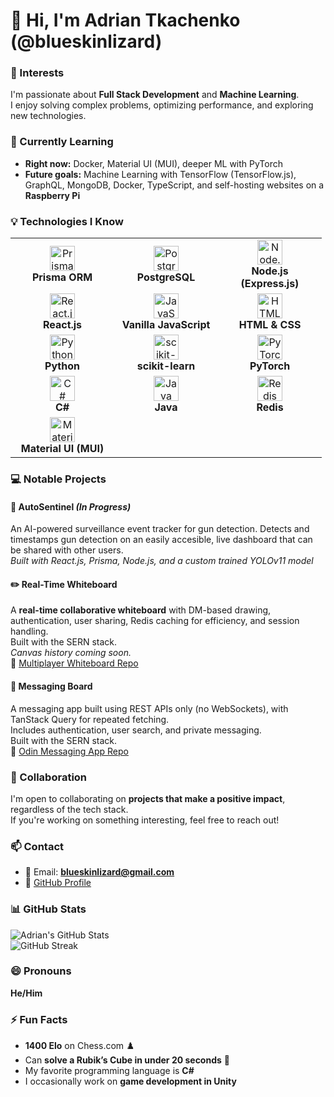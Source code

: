 # 👋 Hi, I'm Adrian Tkachenko (@blueskinlizard)

### 👀 Interests  
I'm passionate about **Full Stack Development** and **Machine Learning**.  
I enjoy solving complex problems, optimizing performance, and exploring new technologies.

### 🌱 Currently Learning  
- **Right now:** Docker, Material UI (MUI), deeper ML with PyTorch  
- **Future goals:** Machine Learning with TensorFlow (TensorFlow.js), GraphQL, MongoDB, Docker, TypeScript, and self-hosting websites on a **Raspberry Pi**

### 💡 Technologies I Know  
<table> 
  <tr> 
    <td align="center" width="150px"> 
      <img src="https://skillicons.dev/icons?i=prisma" width="40" alt="Prisma"/><br> 
      <b>Prisma ORM</b> 
    </td> 
    <td align="center" width="150px"> 
      <img src="https://skillicons.dev/icons?i=postgres" width="40" alt="PostgreSQL"/><br> 
      <b>PostgreSQL</b> 
    </td> 
    <td align="center" width="150px"> 
      <img src="https://skillicons.dev/icons?i=nodejs,express" width="40" alt="Node.js (Express)"/><br> 
      <b>Node.js (Express.js)</b> 
    </td> 
  </tr> 
  <tr> 
    <td align="center" width="150px"> 
      <img src="https://skillicons.dev/icons?i=react" width="40" alt="React.js"/><br> 
      <b>React.js</b> 
    </td> 
    <td align="center" width="150px"> 
      <img src="https://skillicons.dev/icons?i=javascript" width="40" alt="JavaScript"/><br> 
      <b>Vanilla JavaScript</b> 
    </td> 
    <td align="center" width="150px"> 
      <img src="https://skillicons.dev/icons?i=html,css" width="40" alt="HTML & CSS"/><br> 
      <b>HTML & CSS</b> 
    </td> 
  </tr> 
  <tr>
    <td align="center" width="150px"> 
      <img src="https://skillicons.dev/icons?i=python" width="40" alt="Python"/><br> 
      <b>Python</b> 
    </td>
    <td align="center" width="150px"> 
      <img src="https://skillicons.dev/icons?i=sklearn" width="40" alt="scikit-learn"/><br> 
      <b>scikit-learn</b> 
    </td>
    <td align="center" width="150px"> 
      <img src="https://skillicons.dev/icons?i=pytorch" width="40" alt="PyTorch"/><br> 
      <b>PyTorch</b> 
    </td> 
  </tr>
  <tr>
    <td align="center" width="150px"> 
      <img src="https://skillicons.dev/icons?i=csharp" width="40" alt="C#"/><br> 
      <b>C#</b> 
    </td>
    <td align="center" width="150px"> 
      <img src="https://skillicons.dev/icons?i=java" width="40" alt="Java"/><br> 
      <b>Java</b> 
    </td>
    <td align="center" width="150px"> 
      <img src="https://skillicons.dev/icons?i=redis" width="40" alt="Redis"/><br> 
      <b>Redis</b> 
    </td>
  </tr>
  <tr>
    <td align="center" width="150px"> 
      <img src="https://skillicons.dev/icons?i=mui" width="40" alt="Material UI"/><br> 
      <b>Material UI (MUI)</b> 
    </td>
  </tr>
</table>

### 💻 Notable Projects  

#### 🤖 AutoSentinel *(In Progress)*  
An AI-powered surveillance event tracker for gun detection. 
Detects and timestamps gun detection on an easily accesible, live dashboard that can be shared with other users.  
*Built with React.js, Prisma, Node.js, and a custom trained YOLOv11 model*

#### ✏️ Real-Time Whiteboard  
A **real-time collaborative whiteboard** with DM-based drawing, authentication, user sharing, Redis caching for efficiency, and session handling.  
Built with the SERN stack.  
*Canvas history coming soon.*  
🔗 [Multiplayer Whiteboard Repo](https://github.com/blueskinlizard/Multiplayer-Whiteboard)

#### 💬 Messaging Board  
A messaging app built using REST APIs only (no WebSockets), with TanStack Query for repeated fetching.  
Includes authentication, user search, and private messaging.  
Built with the SERN stack.  
🔗 [Odin Messaging App Repo](https://github.com/blueskinlizard/Odin-Messaging-App)

### 🤝 Collaboration  
I'm open to collaborating on **projects that make a positive impact**, regardless of the tech stack.  
If you're working on something interesting, feel free to reach out!

### 📫 Contact  
- 📧 Email: **blueskinlizard@gmail.com**  
- 🔗 [GitHub Profile](https://github.com/blueskinlizard)

### 📊 GitHub Stats  
![Adrian's GitHub Stats](https://github-readme-stats.vercel.app/api?username=blueskinlizard&show_icons=true&theme=tokyonight)  
![GitHub Streak](https://github-readme-streak-stats.herokuapp.com/?user=blueskinlizard&theme=tokyonight)

### 😄 Pronouns  
**He/Him**

### ⚡ Fun Facts  
- **1400 Elo** on Chess.com ♟️  
- Can **solve a Rubik’s Cube in under 20 seconds** 🧩  
- My favorite programming language is **C#** 
- I occasionally work on **game development in Unity**
